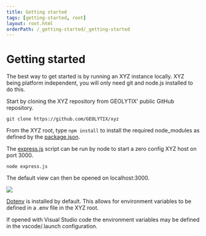 ```yaml
---
title: Getting started
tags: [getting-started, root]
layout: root.html
orderPath: /_getting-started/_getting-started
---
```


# Getting started

The best way to get started is by running an XYZ instance locally. XYZ being platform independent, you will only need git and node.js installed to do this.

Start by cloning the XYZ repository from GEOLYTIX' public GitHub repository.

```
git clone https://github.com/GEOLYTIX/xyz
```

From the XYZ root, type `npm install` to install the required node_modules as defined by the [package.json](https://github.com/GEOLYTIX/xyz/blob/master/package.json).

The [express.js](https://github.com/GEOLYTIX/xyz/blob/master/express.js) script can be run by node to start a zero config XYZ host on port 3000.

```
node express.js
```

The default view can then be opened on localhost:3000.

![](https://res.cloudinary.com/geolytix-xyz/image/upload/v1589814155/documentation/node_express.png)

[Dotenv](https://www.npmjs.com/package/dotenv) is installed by default. This allows for environment variables to be defined in a .env file in the XYZ root.

If opened with Visual Studio code the environment variables may be defined in the vscode/.launch configuration.